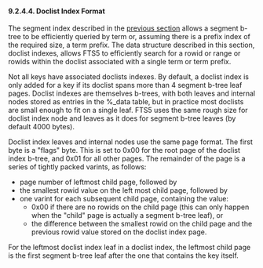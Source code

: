 #### 9\.2\.4\.4\. Doclist Index Format


The segment index described in the [previous
section](#data_term_index) allows a segment b\-tree to be efficiently queried by term or,
assuming there is a prefix index of the required size, a term prefix. The data
structure described in this section, doclist indexes, allows FTS5 to
efficiently search for a rowid or range or rowids within the doclist associated
with a single term or term prefix.



Not all keys have associated doclists indexes. By default, a doclist index
is only added for a key if its doclist spans more than 4 segment b\-tree leaf
pages. Doclist indexes are themselves b\-trees, with both leaves and internal
nodes stored as entries in the %\_data table, but in practice most doclists are
small enough to fit on a single leaf. FTS5 uses the same rough size for doclist
index node and leaves as it does for segment b\-tree leaves (by default 4000
bytes).



Doclist index leaves and internal nodes use the same page format. The first
byte is a "flags" byte. This is set to 0x00 for the root page of the doclist
index b\-tree, and 0x01 for all other pages. The remainder of the page is a
series of tightly packed varints, as follows:



* page number of leftmost child page, followed by
* the smallest rowid value on the left most child page, followed by
* one varint for each subsequent child page, containing the value:
	+ 0x00 if there are no rowids on the child page (this can only happen
	 when the "child" page is actually a segment b\-tree leaf), or
	+ the difference between the smallest rowid on the child page and
	 the previous rowid value stored on the doclist index page.


For the leftmost doclist index leaf in a doclist index, the leftmost child
page is the first segment b\-tree leaf after the one that contains the key
itself.



